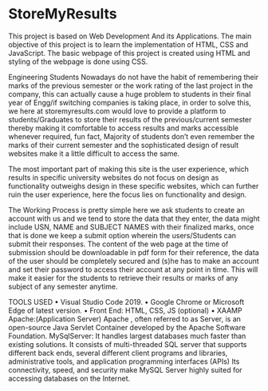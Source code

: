 # StoreMyResults
This project is based on Web Development And its Applications. The main objective of this project is to learn the implementation of HTML, CSS and JavaScript. The basic webpage of this project is created using HTML and styling of the webpage is done using CSS.

Engineering Students Nowadays do not have the habit of remembering their marks of the previous semester or the work rating of the last project in the company, this can actually cause a huge problem to students in their final year of Engg/if switching companies is taking place, in order to solve this, we here at storemyresults.com would love to provide a platform to students/Graduates to store their results of the previous/current semester thereby making it comfortable to access results and marks accessible whenever required, fun fact, Majority of students don’t even remember the marks of their current semester and the sophisticated design of result websites make it a little difficult to access the same.

The most important part of making this site is the user experience, which results in specific university websites do not focus on design as functionality outweighs design in these specific websites, which can further ruin the user experience, here the focus lies on functionality and design.

The Working Process is pretty simple here we ask students to create an account with us and we tend to store the data that they enter, the data might include USN, NAME and SUBJECT NAMES with their finalized marks, once that is done we keep a submit option wherein the users/Students can submit their responses. The content of the web page at the time of submission should be downloadable in pdf form for their reference, the data of the user should be completely secured and (s)he has to make an account and set their password to access their account at any point in time. This will make it easier for the students to retrieve their results or marks of any subject of any semester anytime.

TOOLS USED • Visual Studio Code 2019. • Google Chrome or Microsoft Edge of latest version. • Front End: HTML, CSS, JS (optional) • XAAMP Apache:(Application Server) Apache , often referred to as Server, is an open-source Java Servlet Container developed by the Apache Software Foundation. MySqlServer: It handles largest databases much faster than existing solutions. It consists of multi-threaded SQL server that supports different back ends, several different client programs and libraries, administrative tools, and application programming interfaces (APIs) Its connectivity, speed, and security make MySQL Server highly suited for accessing databases on the Internet.
